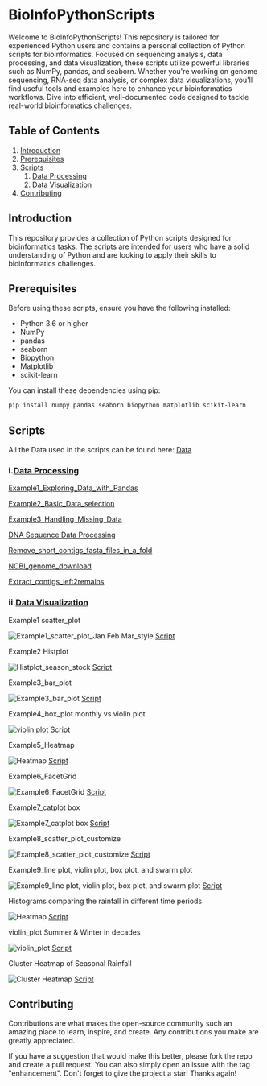 # BioInfoPythonScripts

Welcome to BioInfoPythonScripts! This repository is tailored for experienced Python users and contains a personal collection of Python scripts for bioinformatics. Focused on sequencing analysis, data processing, and data visualization, these scripts utilize powerful libraries such as NumPy, pandas, and seaborn. Whether you're working on genome sequencing, RNA-seq data analysis, or complex data visualizations, you'll find useful tools and examples here to enhance your bioinformatics workflows. Dive into efficient, well-documented code designed to tackle real-world bioinformatics challenges.

## Table of Contents

1. [Introduction](#introduction)
2. [Prerequisites](#prerequisites)
3. [Scripts](#scripts)
    1. [Data Processing](#data-processing)
    2. [Data Visualization](#data-visualization)
4. [Contributing](#contributing)

## Introduction

This repository provides a collection of Python scripts designed for bioinformatics tasks. The scripts are intended for users who have a solid understanding of Python and are looking to apply their skills to bioinformatics challenges.

## Prerequisites

Before using these scripts, ensure you have the following installed:

- Python 3.6 or higher
- NumPy
- pandas
- seaborn
- Biopython
- Matplotlib
- scikit-learn

You can install these dependencies using pip:

```bash
pip install numpy pandas seaborn biopython matplotlib scikit-learn
```

## Scripts

All the Data used in the scripts can be found here: [Data](https://github.com/dzhao2019/BioInfoPythonScripts/tree/main/Data)

### i.[Data Processing](https://github.com/dzhao2019/BioInfoPythonScripts/tree/main/Data_Processing)
[Example1_Exploring_Data_with_Pandas](https://github.com/dzhao2019/BioInfoPythonScripts/blob/main/Data_Processing/Example1_Exploring_Data_with_Pandas.py)

[Example2_Basic_Data_selection](https://github.com/dzhao2019/BioInfoPythonScripts/blob/main/Data_Processing/Example2_Basic_Data_selection.py)

[Example3_Handling_Missing_Data](https://github.com/dzhao2019/BioInfoPythonScripts/blob/main/Data_Processing/Example3_Handling_Missing_Data.py)

[DNA Sequence Data Processing](https://github.com/dzhao2019/BioInfoPythonScripts/tree/main/Data_Processing/DNA%20Sequence%20Data%20Processing)

[Remove_short_contigs_fasta_files_in_a_fold](https://github.com/dzhao2019/BioInfoPythonScripts/blob/main/Data_Processing/DNA%20Sequence%20Data%20Processing/Remove_short_contigs_fasta_files_in_a_fold.py)

[NCBI_genome_download](https://github.com/dzhao2019/BioInfoPythonScripts/blob/main/Data_Processing/DNA%20Sequence%20Data%20Processing/NCBI_genome_download.py)

[Extract_contigs_left2remains](https://github.com/dzhao2019/BioInfoPythonScripts/blob/main/Data_Processing/DNA%20Sequence%20Data%20Processing/Extract_contigs_left2remains.py)

### ii.[Data Visualization](https://github.com/dzhao2019/BioInfoPythonScripts/tree/main/Data_Visualization)

Example1 scatter_plot

![Example1_scatter_plot_Jan Feb Mar_style](https://github.com/dzhao2019/BioInfoPythonScripts/blob/main/Data_Visualization/Example1_scatter_plot_Jan%20Feb%20Mar_style.png) [Script](https://github.com/dzhao2019/BioInfoPythonScripts/blob/main/Data_Visualization/Example1_scatter_plot_four%20different%20plots.py)

Example2 Histplot

![Histplot_season_stock]( https://github.com/dzhao2019/BioInfoPythonScripts/blob/main/Data_Visualization/Example2-2_Histplot_season_stock.png) [Script](https://github.com/dzhao2019/BioInfoPythonScripts/blob/main/Data_Visualization/Example2-2_Histplot%20-%20season.py)

Example3_bar_plot

![Example3_bar_plot]( https://github.com/dzhao2019/BioInfoPythonScripts/blob/main/Data_Visualization/Example3_bar_plot%20Total%20Rainfall%20per%20Year%20(1960-1969).png) [Script](https://github.com/dzhao2019/BioInfoPythonScripts/blob/main/Data_Visualization/Example3_bar_plot.py)

Example4_box_plot monthly vs violin plot

![violin plot](https://github.com/dzhao2019/BioInfoPythonScripts/blob/main/Data_Visualization/Example4_violin_plot%20monthly%20default%20color.png) [Script](https://github.com/dzhao2019/BioInfoPythonScripts/blob/main/Data_Visualization/Example4_box_plot%20monthly%20vs%20violin%20plot.py)

Example5_Heatmap

![Heatmap](https://github.com/dzhao2019/BioInfoPythonScripts/blob/main/Data_Visualization/Example5_Heatmap%20of%20Monthly%20Rainfall%20by%20Year.png) [Script](https://github.com/dzhao2019/BioInfoPythonScripts/blob/main/Data_Visualization/Example5_Heatmap%20of%20Monthly%20Rainfall%20by%20Year.py)

Example6_FacetGrid

![Example6_FacetGrid](https://github.com/dzhao2019/BioInfoPythonScripts/blob/main/Data_Visualization/Example6_FacetGrid%20of%20Monthly%20Rainfall%20by%20Decade.png) [Script](https://github.com/dzhao2019/BioInfoPythonScripts/blob/main/Data_Visualization/Example6_FacetGrid%20of%20Monthly%20Rainfall%20by%20Decade.py)

Example7_catplot box

![Example7_catplot box](https://github.com/dzhao2019/BioInfoPythonScripts/blob/main/Data_Visualization/Example7_catplot%20box.png) [Script](https://github.com/dzhao2019/BioInfoPythonScripts/blob/main/Data_Visualization/Example7_catplot%20box.py)

Example8_scatter_plot_customize

![Example8_scatter_plot_customize](https://github.com/dzhao2019/BioInfoPythonScripts/blob/main/Data_Visualization/Example8_scatter_plot_customize.png) [Script](https://github.com/dzhao2019/BioInfoPythonScripts/blob/main/Data_Visualization/Example8_scatter_plot_customize.py)

Example9_line plot, violin plot, box plot, and swarm plot

![Example9_line plot, violin plot, box plot, and swarm plot](https://github.com/dzhao2019/BioInfoPythonScripts/blob/main/Data_Visualization/Example9_line%20plot%2C%20%20violin%20plot%2C%20box%20plot%2C%20and%20swarm%20plot.png) [Script]()

Histograms comparing the rainfall in different time periods

![Heatmap](https://github.com/dzhao2019/BioInfoPythonScripts/blob/main/Data_Visualization/Histograms%20comparing%20the%20rainfall%20in%20different%20time%20periods.png) [Script](https://github.com/dzhao2019/BioInfoPythonScripts/blob/main/Data_Visualization/Example9_line%20plot%2C%20%20violin%20plot%2C%20box%20plot%2C%20and%20swarm%20plot.py)

violin_plot Summer & Winter in decades

![violin_plot](https://github.com/dzhao2019/BioInfoPythonScripts/blob/main/Data_Visualization/violin_plot%20Summer%20%26%20Winter%20in%20decades.png) [Script](https://github.com/dzhao2019/BioInfoPythonScripts/blob/main/Data_Visualization/violin_plot%20Summer%20%26%20Winter%20in%20decades.py)

Cluster Heatmap of Seasonal Rainfall

![Cluster Heatmap](https://github.com/dzhao2019/BioInfoPythonScripts/blob/main/Data_Visualization/Cluster%20Heatmap%20of%20Seasonal%20Rainfall.png) [Script](https://github.com/dzhao2019/BioInfoPythonScripts/blob/main/Data_Visualization/Cluster%20Heatmap%20of%20Seasonal%20Rainfall.py)

## Contributing
Contributions are what makes the open-source community such an amazing place to learn, inspire, and create. Any contributions you make are greatly appreciated.

If you have a suggestion that would make this better, please fork the repo and create a pull request. You can also simply open an issue with the tag "enhancement". Don't forget to give the project a star! Thanks again!
